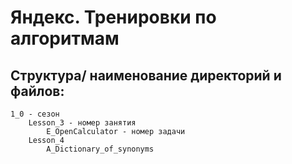 Яндекс. Тренировки по алгоритмам
================================
Структура/ наименование директорий и файлов:   
--------------------------------------------
    1_0 - сезон
        Lesson_3 - номер занятия   
            E_OpenCalculator - номер задачи
        Lesson_4   
            A_Dictionary_of_synonyms




